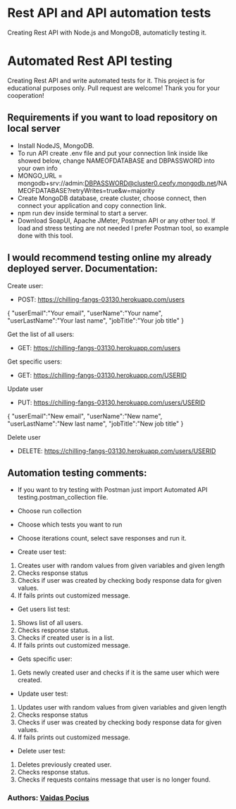# Rest API and API automation tests
 Creating Rest API with Node.js and MongoDB, automaticlly testing it.

 # Automated Rest API testing
 Creating Rest API and write automated tests for it.
 This project is for educational purposes only. Pull request are welcome! Thank you for your cooperation!

## Requirements if you want to load repository on local server
- Install NodeJS, MongoDB.
- To run API create .env file and put your connection link inside like showed below, change NAMEOFDATABASE and DBPASSWORD into your own info
- MONGO_URL = mongodb+srv://admin:DBPASSWORD@cluster0.ceofy.mongodb.net/NAMEOFDATABASE?retryWrites=true&w=majority
- Create MongoDB database, create cluster, choose connect, then connect your application and copy connection link.
- npm run dev inside terminal to start a server.
- Download SoapUI, Apache JMeter, Postman API or any other tool. If load and stress testing are not needed I prefer Postman tool, so example done with this tool.

## I would recommend testing online my already deployed server. Documentation:
Create user:
- POST: https://chilling-fangs-03130.herokuapp.com/users

{
"userEmail":"Your email",
"userName":"Your name",
"userLastName":"Your last name",
"jobTitle":"Your job title"
}

Get the list of all users:
- GET: https://chilling-fangs-03130.herokuapp.com/users

Get specific users:
- GET: https://chilling-fangs-03130.herokuapp.com/USERID

Update user
- PUT: https://chilling-fangs-03130.herokuapp.com/users/USERID

{
"userEmail":"New email",
"userName":"New name",
"userLastName":"New last name",
"jobTitle":"New job title"
}

Delete user
- DELETE: https://chilling-fangs-03130.herokuapp.com/users/USERID

## Automation testing comments:
- If you want to try testing with Postman just import Automated API testing.postman_collection file.
- Choose run collection
- Choose which tests you want to run
- Choose iterations count, select save responses and run it.

- Create user test:
1) Creates user with random values from given variables and given length
2) Checks response status
3) Checks if user was created by checking body response data for given values.
4) If fails prints out customized message.

- Get users list test:
1) Shows list of all users.
2) Checks response status.
3) Checks if created user is in a list.
4) If fails prints out customized message.

- Gets specific user:
1) Gets newly created user and checks if it is the same user which were created.

- Update user test:
1) Updates user with random values from given variables and given length
2) Checks response status
3) Checks if user was created by checking body response data for given values.
4) If fails prints out customized message.

- Delete user test:
1) Deletes previously created user.
2) Checks response status.
3) Checks if requests contains message that user is no longer found.

### Authors: [Vaidas Pocius]( https://github.com/Vaidas393)
